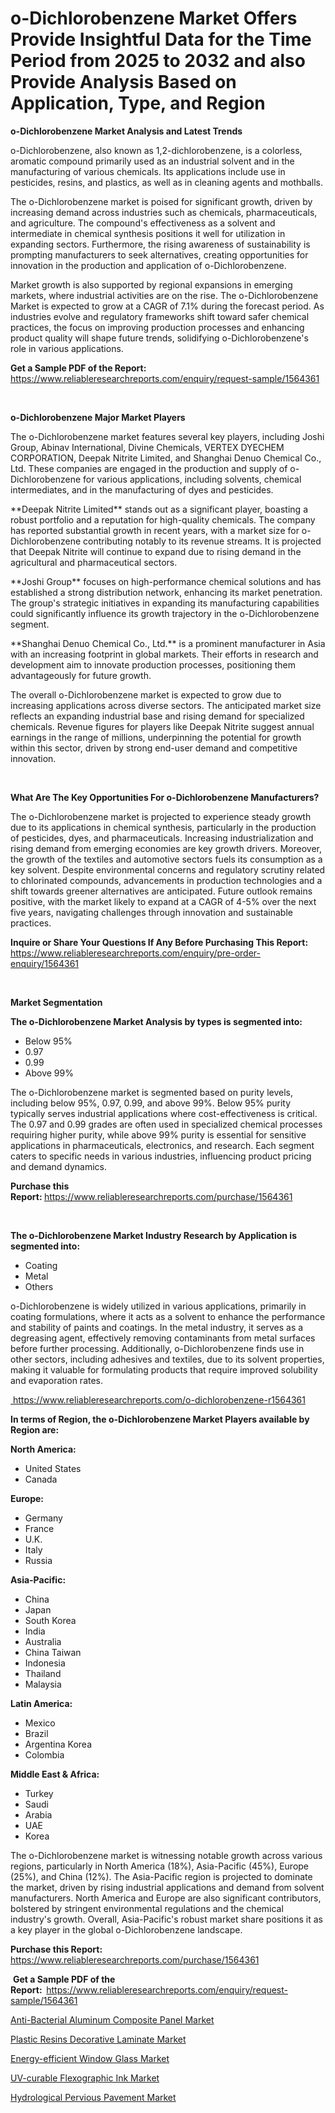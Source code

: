 <p><h1>o-Dichlorobenzene Market Offers Provide Insightful Data for the Time Period from 2025 to 2032 and also Provide Analysis Based on Application, Type, and Region</h1></p><p><strong>o-Dichlorobenzene Market Analysis and Latest Trends</strong></p>
<p><p>o-Dichlorobenzene, also known as 1,2-dichlorobenzene, is a colorless, aromatic compound primarily used as an industrial solvent and in the manufacturing of various chemicals. Its applications include use in pesticides, resins, and plastics, as well as in cleaning agents and mothballs. </p><p>The o-Dichlorobenzene market is poised for significant growth, driven by increasing demand across industries such as chemicals, pharmaceuticals, and agriculture. The compound's effectiveness as a solvent and intermediate in chemical synthesis positions it well for utilization in expanding sectors. Furthermore, the rising awareness of sustainability is prompting manufacturers to seek alternatives, creating opportunities for innovation in the production and application of o-Dichlorobenzene.</p><p>Market growth is also supported by regional expansions in emerging markets, where industrial activities are on the rise. The o-Dichlorobenzene Market is expected to grow at a CAGR of 7.1% during the forecast period. As industries evolve and regulatory frameworks shift toward safer chemical practices, the focus on improving production processes and enhancing product quality will shape future trends, solidifying o-Dichlorobenzene's role in various applications.</p></p>
<p><strong>Get a Sample PDF of the Report:&nbsp;</strong> <a href="https://www.reliableresearchreports.com/enquiry/request-sample/1564361?utm_campaign=33&utm_medium=2&utm_source=Github&utm_content=ia&utm_term=02042025&utm_id=o-dichlorobenzene">https://www.reliableresearchreports.com/enquiry/request-sample/1564361</a></p>
<p>&nbsp;</p>
<p><strong>o-Dichlorobenzene Major Market Players</strong></p>
<p><p>The o-Dichlorobenzene market features several key players, including Joshi Group, Abinav International, Divine Chemicals, VERTEX DYECHEM CORPORATION, Deepak Nitrite Limited, and Shanghai Denuo Chemical Co., Ltd. These companies are engaged in the production and supply of o-Dichlorobenzene for various applications, including solvents, chemical intermediates, and in the manufacturing of dyes and pesticides.</p><p>**Deepak Nitrite Limited** stands out as a significant player, boasting a robust portfolio and a reputation for high-quality chemicals. The company has reported substantial growth in recent years, with a market size for o-Dichlorobenzene contributing notably to its revenue streams. It is projected that Deepak Nitrite will continue to expand due to rising demand in the agricultural and pharmaceutical sectors.</p><p>**Joshi Group** focuses on high-performance chemical solutions and has established a strong distribution network, enhancing its market penetration. The group's strategic initiatives in expanding its manufacturing capabilities could significantly influence its growth trajectory in the o-Dichlorobenzene segment.</p><p>**Shanghai Denuo Chemical Co., Ltd.** is a prominent manufacturer in Asia with an increasing footprint in global markets. Their efforts in research and development aim to innovate production processes, positioning them advantageously for future growth.</p><p>The overall o-Dichlorobenzene market is expected to grow due to increasing applications across diverse sectors. The anticipated market size reflects an expanding industrial base and rising demand for specialized chemicals. Revenue figures for players like Deepak Nitrite suggest annual earnings in the range of millions, underpinning the potential for growth within this sector, driven by strong end-user demand and competitive innovation.</p></p>
<p>&nbsp;</p>
<p><strong>What Are The Key Opportunities For o-Dichlorobenzene Manufacturers?</strong></p>
<p><p>The o-Dichlorobenzene market is projected to experience steady growth due to its applications in chemical synthesis, particularly in the production of pesticides, dyes, and pharmaceuticals. Increasing industrialization and rising demand from emerging economies are key growth drivers. Moreover, the growth of the textiles and automotive sectors fuels its consumption as a key solvent. Despite environmental concerns and regulatory scrutiny related to chlorinated compounds, advancements in production technologies and a shift towards greener alternatives are anticipated. Future outlook remains positive, with the market likely to expand at a CAGR of 4-5% over the next five years, navigating challenges through innovation and sustainable practices.</p></p>
<p><strong>Inquire or Share Your Questions If Any Before Purchasing This Report:</strong> <a href="https://www.reliableresearchreports.com/enquiry/pre-order-enquiry/1564361?utm_campaign=33&utm_medium=2&utm_source=Github&utm_content=ia&utm_term=02042025&utm_id=o-dichlorobenzene">https://www.reliableresearchreports.com/enquiry/pre-order-enquiry/1564361</a></p>
<p>&nbsp;</p>
<p><strong>Market Segmentation</strong></p>
<p><strong>The o-Dichlorobenzene Market Analysis by types is segmented into:</strong></p>
<p><ul><li>Below 95%</li><li>0.97</li><li>0.99</li><li>Above 99%</li></ul></p>
<p><p>The o-Dichlorobenzene market is segmented based on purity levels, including below 95%, 0.97, 0.99, and above 99%. Below 95% purity typically serves industrial applications where cost-effectiveness is critical. The 0.97 and 0.99 grades are often used in specialized chemical processes requiring higher purity, while above 99% purity is essential for sensitive applications in pharmaceuticals, electronics, and research. Each segment caters to specific needs in various industries, influencing product pricing and demand dynamics.</p></p>
<p><strong>Purchase this Report:&nbsp;</strong><a href="https://www.reliableresearchreports.com/purchase/1564361?utm_campaign=33&utm_medium=2&utm_source=Github&utm_content=ia&utm_term=02042025&utm_id=o-dichlorobenzene">https://www.reliableresearchreports.com/purchase/1564361</a></p>
<p>&nbsp;</p>
<p><strong>The o-Dichlorobenzene Market Industry Research by Application is segmented into:</strong></p>
<p><ul><li>Coating</li><li>Metal</li><li>Others</li></ul></p>
<p><p>o-Dichlorobenzene is widely utilized in various applications, primarily in coating formulations, where it acts as a solvent to enhance the performance and stability of paints and coatings. In the metal industry, it serves as a degreasing agent, effectively removing contaminants from metal surfaces before further processing. Additionally, o-Dichlorobenzene finds use in other sectors, including adhesives and textiles, due to its solvent properties, making it valuable for formulating products that require improved solubility and evaporation rates.</p></p>
<p><a href="https://www.reliableresearchreports.com/o-dichlorobenzene-r1564361?utm_campaign=33&utm_medium=2&utm_source=Github&utm_content=ia&utm_term=02042025&utm_id=o-dichlorobenzene">&nbsp;https://www.reliableresearchreports.com/o-dichlorobenzene-r1564361</a></p>
<p><strong>In terms of Region, the o-Dichlorobenzene Market Players available by Region are:</strong></p>
<p>
    <p> <strong> North America: </strong>
        <ul>
            <li>United States</li>
            <li>Canada</li>
        </ul>
        </p> 
    <p> <strong> Europe: </strong>
        <ul>
            <li>Germany</li>
            <li>France</li>
            <li>U.K.</li>
            <li>Italy</li>
            <li>Russia</li>
        </ul>
        </p> 
    <p> <strong> Asia-Pacific: </strong>
        <ul>
            <li>China</li>
            <li>Japan</li>
            <li>South Korea</li>
            <li>India</li>
            <li>Australia</li>
            <li>China Taiwan</li>
            <li>Indonesia</li>
            <li>Thailand</li>
            <li>Malaysia</li>
        </ul>
        </p> 
    <p> <strong> Latin America: </strong>
        <ul>
            <li>Mexico</li>
            <li>Brazil</li>
            <li>Argentina Korea</li>
            <li>Colombia</li>
        </ul>
        </p> 
    <p> <strong> Middle East & Africa: </strong>
        <ul>
            <li>Turkey</li>
            <li>Saudi</li>
            <li>Arabia</li>
            <li>UAE</li>
            <li>Korea</li>
        </ul>
    </p>
    </p>
<p><p>The o-Dichlorobenzene market is witnessing notable growth across various regions, particularly in North America (18%), Asia-Pacific (45%), Europe (25%), and China (12%). The Asia-Pacific region is projected to dominate the market, driven by rising industrial applications and demand from solvent manufacturers. North America and Europe are also significant contributors, bolstered by stringent environmental regulations and the chemical industry's growth. Overall, Asia-Pacific's robust market share positions it as a key player in the global o-Dichlorobenzene landscape.</p></p>
<p><strong>Purchase this Report: </strong><a href="https://www.reliableresearchreports.com/purchase/1564361?utm_campaign=33&utm_medium=2&utm_source=Github&utm_content=ia&utm_term=02042025&utm_id=o-dichlorobenzene">https://www.reliableresearchreports.com/purchase/1564361</a></p>
<p>&nbsp;<strong>Get a Sample PDF of the Report:&nbsp;&nbsp;</strong><a href="https://www.reliableresearchreports.com/enquiry/request-sample/1564361?utm_campaign=33&utm_medium=2&utm_source=Github&utm_content=ia&utm_term=02042025&utm_id=o-dichlorobenzene">https://www.reliableresearchreports.com/enquiry/request-sample/1564361</a></p>
<p><strong></strong></p>
<p><p><a href="https://github.com/osbornrdaflalo/Market-Research-Report-List-1/blob/main/anti-bacterial-aluminum-composite-panel-market.md?utm_campaign=33&utm_medium=2&utm_source=Github&utm_content=ia&utm_term=02042025&utm_id=o-dichlorobenzene">Anti-Bacterial Aluminum Composite Panel Market</a></p><p><a href="https://github.com/rosalinebhakta48/Market-Research-Report-List-1/blob/main/plastic-resins-decorative-laminate-market.md?utm_campaign=33&utm_medium=2&utm_source=Github&utm_content=ia&utm_term=02042025&utm_id=o-dichlorobenzene">Plastic Resins Decorative Laminate Market</a></p><p><a href="https://github.com/ElviraLeka1962/Market-Research-Report-List-1/blob/main/energy-efficient-window-glass-market.md?utm_campaign=33&utm_medium=2&utm_source=Github&utm_content=ia&utm_term=02042025&utm_id=o-dichlorobenzene">Energy-efficient Window Glass Market</a></p><p><a href="https://github.com/lateshab69/Market-Research-Report-List-1/blob/main/uv-curable-flexographic-ink-market.md?utm_campaign=33&utm_medium=2&utm_source=Github&utm_content=ia&utm_term=02042025&utm_id=o-dichlorobenzene">UV-curable Flexographic Ink Market</a></p><p><a href="https://github.com/darenph8er/Market-Research-Report-List-1/blob/main/hydrological-pervious-pavement-market.md?utm_campaign=33&utm_medium=2&utm_source=Github&utm_content=ia&utm_term=02042025&utm_id=o-dichlorobenzene">Hydrological Pervious Pavement Market</a></p></p>
